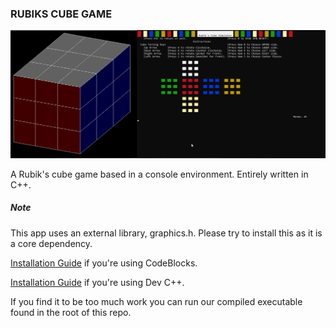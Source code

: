 ### RUBIKS CUBE GAME

![](.\images/drawing.png)

A Rubik's cube game based in a console environment. Entirely written in C++.

##### Note 

This app uses an external library, graphics.h. Please try to install this as it is a core dependency.

[Installation Guide](https://www.geeksforgeeks.org/include-graphics-h-codeblocks/) if you're using CodeBlocks.

[Installation Guide](https://home.cs.colorado.edu/~main/bgi/dev-c++/) if you're using Dev C++.



If you find it to be too much work you can run our compiled executable found in the root of this repo.